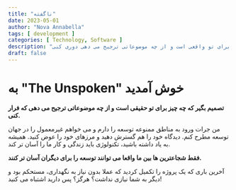 ```yaml
---
title: "ناگفته"
date: 2023-05-01
author: "Nova Annabella"
tags: [ development ]
categories: [ Technology, Software ]
description: "خودت تصمیم بگیر که چه چیزی برای تو واقعی است و از چه موضوعاتی ترجیح می دهی دوری کنی."
draft: false
---
```



# به "The Unspoken" خوش آمدید

**تصمیم بگیر که چه چیز برای تو حقیقی است و از چه موضوعاتی ترجیح می دهی كه فرار کنی.**

من جرات ورود به مناطق ممنوعه توسعه را دارم و می خواهم غیرمعمول را در جهان توسعه مطرح کنم.
دیدگاه خود را هم گسترش دهید و مرزهای خود را عوض کنید.
همیشه به یاد داشته باشید، تکنولوژی باید زندگی و کار ما را آسان تر کند.

**فقط شجاعترین ها بین ما واقعا می توانند توسعه را برای دیگران آسان تر کنند.**

آخرین باری که یک پروژه را تکمیل کردید که عملا بدون نیاز به نگهداری، مستحکم بود و دیگر به شما نیازی نداشت؟ هرگز؟ پس دارید اشتباه می کنید!
